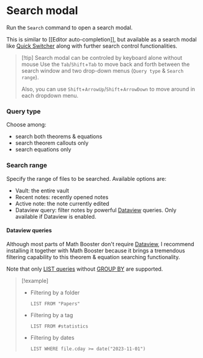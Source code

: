 # Search modal

Run the `Search` command to open a search modal.

This is similar to [[Editor auto-completion]], but available as a search modal like [Quick Switcher](https://help.obsidian.md/Plugins/Quick+switcher) along with further search control functionalities.

> [!tip] Search modal can be controled by keyboard alone without mouse
> Use the `Tab`/`Shift`+`Tab` to move back and forth between the search window and two drop-down menus (`Query type` & `Search range`).
> 
> Also, you can use `Shift`+`ArrowUp`/`Shift`+`ArrowDown` to move around in each dropdown menu.

### Query type

Choose among:
- search both theorems & equations
- search theorem callouts only
- search equations only
### Search range

Specify the range of files to be searched. Available options are:
- Vault: the entire vault
- Recent notes: recently opened notes
- Active note: the note currently edited
- Dataview query: filter notes by powerful [Dataview](https://blacksmithgu.github.io/obsidian-dataview/) queries. Only available if Dataview is enabled.

#### Dataview queries

Although most parts of Math Booster don't require [Dataview](https://blacksmithgu.github.io/obsidian-dataview/), I recommend installing it together with Math Booster because it brings a tremendous filtering capability to this theorem & equation searching functionality.

Note that only [LIST queries](https://blacksmithgu.github.io/obsidian-dataview/queries/query-types/#list) without [GROUP BY](https://blacksmithgu.github.io/obsidian-dataview/queries/data-commands/#group-by) are supported.

> [!example]
> - Filtering by a folder
>   ```
>   LIST FROM "Papers"
>   ```
> - Filtering by a tag
>   ```
>   LIST FROM #statistics
>   ```
> - Filtering by dates
>   ```
>   LIST WHERE file.cday >= date("2023-11-01")
>   ```
